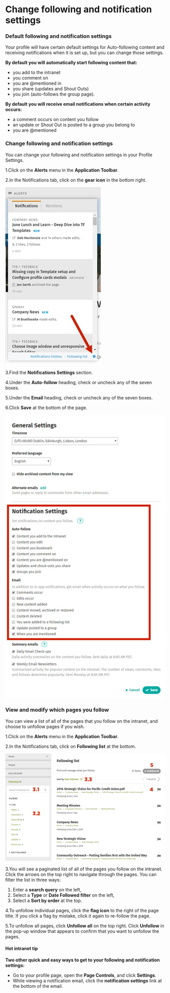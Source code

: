 # Change following and notification settings



### Default following and notification settings

Your profile will have certain default settings for Auto-following content and receiving notifications when it is set up, but you can change those settings.

**By default you will automatically start following content that:**

* you add to the intranet
* you comment on
* you are @mentioned in
* you share \(updates and Shout Outs\)
* you join \(auto-follows the group page\).

**By default you will receive email notifications when certain activity occurs:**

* a comment occurs on content you follow
* an update or Shout Out is posted to a group you belong to
* you are @mentioned

### Change following and notification settings

You can change your following and notification settings in your Profile Settings.

1.Click on the **Alerts** menu in the **Application Toolbar**.

2.In the Notifications tab, click on the **gear icon** in the bottom right.  
  


![](../../../.gitbook/assets/3%20%287%29.jpg)



3.Find the **Notifications Settings** section.

4.Under the **Auto-follow** heading, check or uncheck any of the seven boxes.

5.Under the **Email** heading, check or uncheck any of the seven boxes.

6.Click **Save** at the bottom of the page.

![](../../../.gitbook/assets/4%20%282%29.jpg)



### View and modify which pages you follow

You can view a list of all of the pages that you follow on the intranet, and choose to unfollow pages if you wish.

1.Click on the **Alerts** menu in the **Application Toolbar**.

2.In the Notifications tab, click on **Following list** at the bottom.

![](../../../.gitbook/assets/5%20%289%29.png)



3.You will see a paginated list of all of the pages you follow on the intranet. Click the arrows on the top right to navigate through the pages. You can filter the list in three ways:

1. Enter a **search query** on the left,
2. Select a **Type** or **Date Followed filter** on the left,
3. Select a **Sort by order** at the top.

4.To unfollow individual pages, click the **flag icon** to the right of the page title. If you click a flag by mistake, click it again to re-follow the page.

5.To unfollow all pages, click **Unfollow all** on the top right. Click **Unfollow** in the pop-up window that appears to confirm that you want to unfollow the pages.



#### Hot intranet tip

**Two other quick and easy ways to get to your following and notification settings:**

* Go to your profile page, open the **Page Controls**, and click **Settings**.
* While viewing a notification email, click the **notification settings** link at the bottom of the email.


